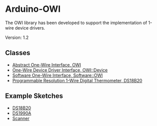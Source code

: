 # Arduino-OWI
The OWI library has been developed to support the implementation of
1-wire device drivers.

Version: 1.2

## Classes

* [Abstract One-Wire Interface, OWI](./src/OWI.h)
* [One-Wire Device Driver Interface, OWI::Device](./src/OWI.h)
* [Software One-Wire Interface, Software::OWI](./src/Software/OWI.h)
* [Programmable Resolution 1-Wire Digital Thermometer, DS18B20](./src/Driver/DS18B20.h)

## Example Sketches

* [DS18B20](./examples/DS18B20)
* [DS1990A](./examples/DS1990A)
* [Scanner](./examples/Scanner)
